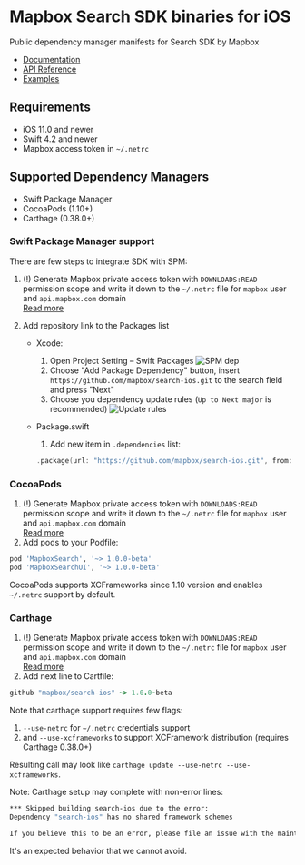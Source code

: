 # Mapbox Search SDK binaries for iOS

Public dependency manager manifests for Search SDK by Mapbox

* [Documentation](https://docs.mapbox.com/ios/search/guides/)
* [API Reference](https://docs.mapbox.com/ios/search/api-reference/)
* [Examples](https://docs.mapbox.com/ios/search/examples/)

## Requirements

* iOS 11.0 and newer
* Swift 4.2 and newer
* Mapbox access token in `~/.netrc`

## Supported Dependency Managers

* Swift Package Manager
* CocoaPods (1.10+)
* Carthage (0.38.0+)

### Swift Package Manager support

There are few steps to integrate SDK with SPM:

1. (!) Generate Mapbox private access token with `DOWNLOADS:READ` permission scope and write it down to the `~/.netrc` file for `mapbox` user and `api.mapbox.com` domain  
[Read more](https://docs.mapbox.com/ios/search/guides/install/#configure-credentials)

2. Add repository link to the Packages list
    * Xcode:
        1. Open Project Setting – Swift Packages
          ![SPM dep](https://i.imgur.com/H3oc7tl.jpg)
        2. Choose "Add Package Dependency" button, insert `https://github.com/mapbox/search-ios.git` to the search field and press "Next"
        3. Choose you dependency update rules (`Up to Next major` is recommended)
          ![Update rules](https://i.imgur.com/HWGLnoO.png)
    * Package.swift
        1. Add new item in `.dependencies` list:

        ```swift
        .package(url: "https://github.com/mapbox/search-ios.git", from: "1.0.0-beta")
        ```

### CocoaPods

1. (!) Generate Mapbox private access token with `DOWNLOADS:READ` permission scope and write it down to the `~/.netrc` file for `mapbox` user and `api.mapbox.com` domain  
[Read more](https://docs.mapbox.com/ios/search/guides/install/#configure-credentials)
2. Add pods to your Podfile:

```ruby
pod 'MapboxSearch', '~> 1.0.0-beta'
pod 'MapboxSearchUI', '~> 1.0.0-beta'
```

CocoaPods supports XCFrameworks since 1.10 version and enables `~/.netrc` support by default.

### Carthage

1. (!) Generate Mapbox private access token with `DOWNLOADS:READ` permission scope and write it down to the `~/.netrc` file for `mapbox` user and `api.mapbox.com` domain  
[Read more](https://docs.mapbox.com/ios/search/guides/install/#configure-credentials)
2. Add next line to Cartfile:

```ruby
github "mapbox/search-ios" ~> 1.0.0-beta
```

Note that carthage support requires few flags:

1. `--use-netrc` for `~/.netrc` credentials support
2. and `--use-xcframeworks` to support XCFramework distribution (requires Carthage 0.38.0+)

Resulting call may look like `carthage update --use-netrc --use-xcframeworks`.

Note: Carthage setup may complete with non-error lines:

```sh
*** Skipped building search-ios due to the error:
Dependency "search-ios" has no shared framework schemes

If you believe this to be an error, please file an issue with the maintainers at https://github.com/mapbox/search-ios/issues/new
```

It's an expected behavior that we cannot avoid.
